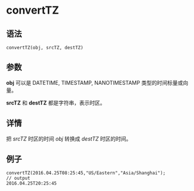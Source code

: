 # convertTZ

## 语法

`convertTZ(obj, srcTZ, destTZ)`

## 参数

**obj** 可以是 DATETIME, TIMESTAMP, NANOTIMESTAMP 类型的时间标量或向量。

**srcTZ** 和 **destTZ** 都是字符串，表示时区。

## 详情

把 *srcTZ* 时区的时间 *obj* 转换成 *destTZ* 时区的时间。

## 例子

```
convertTZ(2016.04.25T08:25:45,"US/Eastern","Asia/Shanghai");
// output
2016.04.25T20:25:45
```

